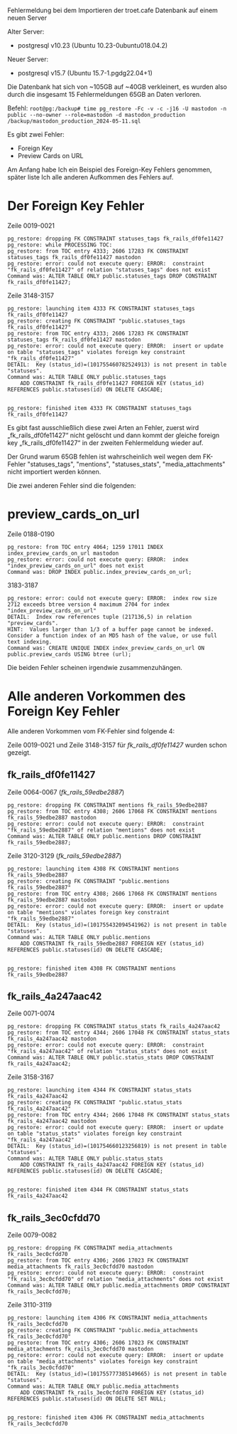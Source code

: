 Fehlermeldung bei dem Importieren der troet.cafe Datenbank auf einem neuen Server

Alter Server:
- postgresql v10.23 (Ubuntu 10.23-0ubuntu018.04.2)

Neuer Server:
- postgresql v15.7 (Ubuntu 15.7-1.pgdg22.04+1)

Die Datenbank hat sich von ~105GB auf ~40GB verkleinert, es wurden also durch die insgesamt 15 Fehlermeldungen 65GB an Daten verloren. 

Befehl:
`root@pg:/backup# time pg_restore -Fc -v -c -j16 -U mastodon -n public --no-owner --role=mastodon -d mastodon_production /backup/mastodon_production_2024-05-11.sql`

Es gibt zwei Fehler:
- Foreign Key
- Preview Cards on URL

Am Anfang habe Ich ein Beispiel des Foreign-Key Fehlers genommen, später liste Ich alle anderen Aufkommen des Fehlers auf. 


# Der Foreign Key Fehler

Zeile 0019-0021
```
pg_restore: dropping FK CONSTRAINT statuses_tags fk_rails_df0fe11427
pg_restore: while PROCESSING TOC:
pg_restore: from TOC entry 4333; 2606 17283 FK CONSTRAINT statuses_tags fk_rails_df0fe11427 mastodon
pg_restore: error: could not execute query: ERROR:  constraint "fk_rails_df0fe11427" of relation "statuses_tags" does not exist
Command was: ALTER TABLE ONLY public.statuses_tags DROP CONSTRAINT fk_rails_df0fe11427;
```

Zeile 3148-3157
```
pg_restore: launching item 4333 FK CONSTRAINT statuses_tags fk_rails_df0fe11427
pg_restore: creating FK CONSTRAINT "public.statuses_tags fk_rails_df0fe11427"
pg_restore: from TOC entry 4333; 2606 17283 FK CONSTRAINT statuses_tags fk_rails_df0fe11427 mastodon
pg_restore: error: could not execute query: ERROR:  insert or update on table "statuses_tags" violates foreign key constraint "fk_rails_df0fe11427"
DETAIL:  Key (status_id)=(101755460782524913) is not present in table "statuses".
Command was: ALTER TABLE ONLY public.statuses_tags
    ADD CONSTRAINT fk_rails_df0fe11427 FOREIGN KEY (status_id) REFERENCES public.statuses(id) ON DELETE CASCADE;


pg_restore: finished item 4333 FK CONSTRAINT statuses_tags fk_rails_df0fe11427
```

Es gibt fast ausschließlich diese zwei Arten an Fehler, zuerst wird „fk_rails_df0fe11427“ nicht gelöscht und dann kommt der gleiche foreign key „fk_rails_df0fe11427“ in der zweiten Fehlermeldung wieder auf. 


Der Grund warum 65GB fehlen ist wahrscheinlich weil wegen dem FK-Fehler "statuses_tags", "mentions", "statuses_stats", "media_attachments" nicht importiert werden können. 


Die zwei anderen Fehler sind die folgenden:

# preview_cards_on_url

Zeile 0188-0190
```
pg_restore: from TOC entry 4064; 1259 17011 INDEX index_preview_cards_on_url mastodon
pg_restore: error: could not execute query: ERROR:  index "index_preview_cards_on_url" does not exist
Command was: DROP INDEX public.index_preview_cards_on_url;
```

3183-3187
```
pg_restore: error: could not execute query: ERROR:  index row size 2712 exceeds btree version 4 maximum 2704 for index "index_preview_cards_on_url"
DETAIL:  Index row references tuple (217136,5) in relation "preview_cards".
HINT:  Values larger than 1/3 of a buffer page cannot be indexed.
Consider a function index of an MD5 hash of the value, or use full text indexing.
Command was: CREATE UNIQUE INDEX index_preview_cards_on_url ON public.preview_cards USING btree (url);
```

Die beiden Fehler scheinen irgendwie zusammenzuhängen.


# Alle anderen Vorkommen des Foreign Key Fehler

Alle anderen Vorkommen vom FK-Fehler sind folgende 4:

Zeile 0019-0021 und Zeile 3148-3157 für *fk_rails_df0fe11427* wurden schon gezeigt.


## fk_rails_df0fe11427

Zeile 0064-0067 (*fk_rails_59edbe2887*)
```
pg_restore: dropping FK CONSTRAINT mentions fk_rails_59edbe2887
pg_restore: from TOC entry 4308; 2606 17068 FK CONSTRAINT mentions fk_rails_59edbe2887 mastodon
pg_restore: error: could not execute query: ERROR:  constraint "fk_rails_59edbe2887" of relation "mentions" does not exist
Command was: ALTER TABLE ONLY public.mentions DROP CONSTRAINT fk_rails_59edbe2887;
```

Zeile 3120-3129 (*fk_rails_59edbe2887*)
```
pg_restore: launching item 4308 FK CONSTRAINT mentions fk_rails_59edbe2887
pg_restore: creating FK CONSTRAINT "public.mentions fk_rails_59edbe2887"
pg_restore: from TOC entry 4308; 2606 17068 FK CONSTRAINT mentions fk_rails_59edbe2887 mastodon
pg_restore: error: could not execute query: ERROR:  insert or update on table "mentions" violates foreign key constraint "fk_rails_59edbe2887"
DETAIL:  Key (status_id)=(101755432094541962) is not present in table "statuses".
Command was: ALTER TABLE ONLY public.mentions
    ADD CONSTRAINT fk_rails_59edbe2887 FOREIGN KEY (status_id) REFERENCES public.statuses(id) ON DELETE CASCADE;


pg_restore: finished item 4308 FK CONSTRAINT mentions fk_rails_59edbe2887
```

## fk_rails_4a247aac42

Zeile 0071-0074
```
pg_restore: dropping FK CONSTRAINT status_stats fk_rails_4a247aac42
pg_restore: from TOC entry 4344; 2606 17048 FK CONSTRAINT status_stats fk_rails_4a247aac42 mastodon
pg_restore: error: could not execute query: ERROR:  constraint "fk_rails_4a247aac42" of relation "status_stats" does not exist
Command was: ALTER TABLE ONLY public.status_stats DROP CONSTRAINT fk_rails_4a247aac42;
```

Zeile 3158-3167
```
pg_restore: launching item 4344 FK CONSTRAINT status_stats fk_rails_4a247aac42
pg_restore: creating FK CONSTRAINT "public.status_stats fk_rails_4a247aac42"
pg_restore: from TOC entry 4344; 2606 17048 FK CONSTRAINT status_stats fk_rails_4a247aac42 mastodon
pg_restore: error: could not execute query: ERROR:  insert or update on table "status_stats" violates foreign key constraint "fk_rails_4a247aac42"
DETAIL:  Key (status_id)=(101754660123256819) is not present in table "statuses".
Command was: ALTER TABLE ONLY public.status_stats
    ADD CONSTRAINT fk_rails_4a247aac42 FOREIGN KEY (status_id) REFERENCES public.statuses(id) ON DELETE CASCADE;


pg_restore: finished item 4344 FK CONSTRAINT status_stats fk_rails_4a247aac42
```

## fk_rails_3ec0cfdd70

Zeile 0079-0082
```
pg_restore: dropping FK CONSTRAINT media_attachments fk_rails_3ec0cfdd70
pg_restore: from TOC entry 4306; 2606 17023 FK CONSTRAINT media_attachments fk_rails_3ec0cfdd70 mastodon
pg_restore: error: could not execute query: ERROR:  constraint "fk_rails_3ec0cfdd70" of relation "media_attachments" does not exist
Command was: ALTER TABLE ONLY public.media_attachments DROP CONSTRAINT fk_rails_3ec0cfdd70;
```

Zeile 3110-3119
```
pg_restore: launching item 4306 FK CONSTRAINT media_attachments fk_rails_3ec0cfdd70
pg_restore: creating FK CONSTRAINT "public.media_attachments fk_rails_3ec0cfdd70"
pg_restore: from TOC entry 4306; 2606 17023 FK CONSTRAINT media_attachments fk_rails_3ec0cfdd70 mastodon
pg_restore: error: could not execute query: ERROR:  insert or update on table "media_attachments" violates foreign key constraint "fk_rails_3ec0cfdd70"
DETAIL:  Key (status_id)=(101755777385149665) is not present in table "statuses".
Command was: ALTER TABLE ONLY public.media_attachments
    ADD CONSTRAINT fk_rails_3ec0cfdd70 FOREIGN KEY (status_id) REFERENCES public.statuses(id) ON DELETE SET NULL;


pg_restore: finished item 4306 FK CONSTRAINT media_attachments fk_rails_3ec0cfdd70
```